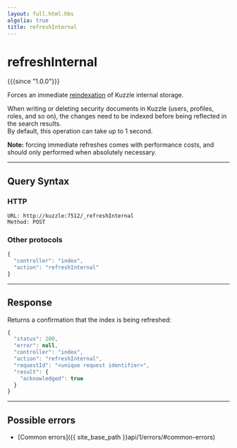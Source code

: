 ```yaml
---
layout: full.html.hbs
algolia: true
title: refreshInternal
---
```


# refreshInternal

{{{since "1.0.0"}}}

Forces an immediate [reindexation](https://www.elastic.co/guide/en/elasticsearch/reference/5.6/docs-refresh.html) of Kuzzle internal storage.

When writing or deleting security documents in Kuzzle (users, profiles, roles, and so on), the changes need to be indexed before being reflected in the search results.  
By default, this operation can take up to 1 second.

**Note:** forcing immediate refreshes comes with performance costs, and should only performed when absolutely necessary.

---

## Query Syntax

### HTTP

```http
URL: http://kuzzle:7512/_refreshInternal
Method: POST
```

### Other protocols

```js
{
  "controller": "index",
  "action": "refreshInternal"
}
```

---

## Response

Returns a confirmation that the index is being refreshed:

```js
{
  "status": 200,
  "error": null,
  "controller": "index",
  "action": "refreshInternal",
  "requestId": "<unique request identifier>",
  "result": {
    "acknowledged": true
  }
}
```

---

## Possible errors

- [Common errors]({{ site_base_path }}api/1/errors/#common-errors)
